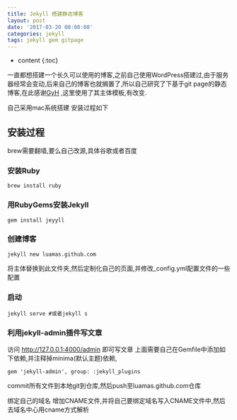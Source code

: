 ```yaml
---
title: Jekyll 搭建静态博客
layout: post
date: '2017-03-20 00:00:00'
categories: jekyll
tags: jekyll gem gitpage
---
```


* content
{:toc}

一直都想搭建一个长久可以使用的博客,之前自己使用WordPress搭建过,由于服务器经常会变动,后来自己的博客也就搁置了,所以自己研究了下基于git page的静态博客,在此感谢[GyH](http://https://github.com/Gaohaoyang) ,这里使用了其主体模板,有改变.

自己采用mac系统搭建
安装过程如下


## 安装过程
brew需要翻墙,要么自己改源,具体谷歌或者百度

### 安装Ruby

```
brew install ruby
```

### 用RubyGems安装Jekyll

```
gem install jeyyll
```

### 创建博客

```
jekyll new luamas.github.com
```
将主体替换到此文件夹,然后定制化自己的页面,并修改_config.yml配置文件的一些配置

### 启动
```
jekyll serve #或者jekyll s
```
### 利用jekyll-admin插件写文章
访问 http://127.0.0.1:4000/admin 即可写文章
上面需要自己在Gemfile中添加如下依赖,并注释掉minima(默认主题)依赖,
```
gem 'jekyll-admin', group: :jekyll_plugins
```
commit所有文件到本地git到仓库,然后push至luamas.github.com仓库

绑定自己的域名
增加CNAME文件,并将自己要绑定域名写入CNAME文件中,然后去域名中心用cname方式解析